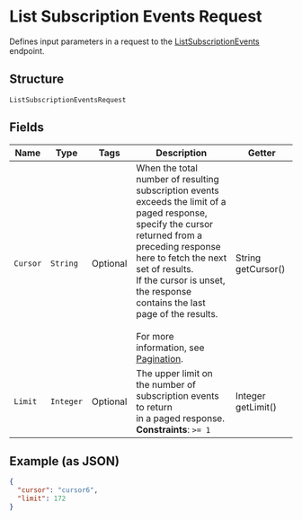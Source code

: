 
# List Subscription Events Request

Defines input parameters in a request to the
[ListSubscriptionEvents](/doc/api/subscriptions.md#list-subscription-events)
endpoint.

## Structure

`ListSubscriptionEventsRequest`

## Fields

| Name | Type | Tags | Description | Getter |
|  --- | --- | --- | --- | --- |
| `Cursor` | `String` | Optional | When the total number of resulting subscription events exceeds the limit of a paged response,<br>specify the cursor returned from a preceding response here to fetch the next set of results.<br>If the cursor is unset, the response contains the last page of the results.<br><br>For more information, see [Pagination](https://developer.squareup.com/docs/working-with-apis/pagination). | String getCursor() |
| `Limit` | `Integer` | Optional | The upper limit on the number of subscription events to return<br>in a paged response.<br>**Constraints**: `>= 1` | Integer getLimit() |

## Example (as JSON)

```json
{
  "cursor": "cursor6",
  "limit": 172
}
```


